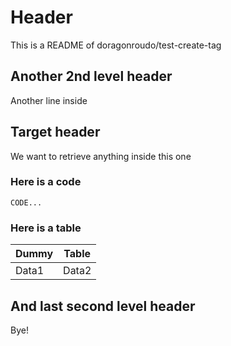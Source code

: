 # Header

This is a README of doragonroudo/test-create-tag

## Another 2nd level header

Another line inside

## Target header

We want to retrieve anything inside this one

### Here is a code

```
CODE...
```

### Here is a table

| Dummy | Table |
| ----- | ----- |
| Data1 | Data2 |

## And last second level header

Bye!
